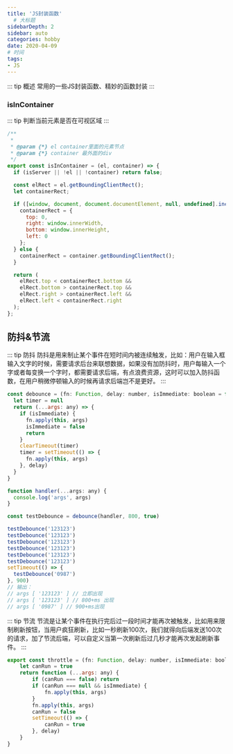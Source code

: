 ```yaml
---
title: 'JS封装函数'
  # 大标题
sidebarDepth: 2
sidebar: auto
categories: hobby
date: 2020-04-09
# 时间
tags:
- JS
---
```


::: tip 概述
常用的一些JS封装函数、精妙的函数封装
:::

<!-- more -->


### isInContainer
::: tip
判断当前元素是否在可视区域
:::
```js
/**
 *
 * @param {*} el container里面的元素节点
 * @param {*} container 最外面的div
 */
export const isInContainer = (el, container) => {
  if (isServer || !el || !container) return false;

  const elRect = el.getBoundingClientRect();
  let containerRect;

  if ([window, document, document.documentElement, null, undefined].includes(container)) {
    containerRect = {
      top: 0,
      right: window.innerWidth,
      bottom: window.innerHeight,
      left: 0
    };
  } else {
    containerRect = container.getBoundingClientRect();
  }

  return (
    elRect.top < containerRect.bottom &&
    elRect.bottom > containerRect.top &&
    elRect.right > containerRect.left &&
    elRect.left < containerRect.right
  );
};
```

## 防抖&节流
::: tip 防抖
防抖是用来制止某个事件在短时间内被连续触发，比如：用户在输入框输入文字的时候，需要请求后台来联想数据，如果没有加防抖时，用户每输入一个字或者每变换一个字时，都需要请求后端，有点浪费资源，这时可以加入防抖函数，在用户稍微停顿输入的时候再请求后端岂不是更好。
:::
```js
const debounce = (fn: Function, delay: number, isImmediate: boolean = false) => {
  let timer = null
  return (...args: any) => {
    if (isImmediate) {
      fn.apply(this, args)
      isImmediate = false
      return
    }
    clearTimeout(timer)
    timer = setTimeout(() => {
      fn.apply(this, args)
    }, delay)
  }
}

function handler(...args: any) {
  console.log('args', args)
}

const testDebounce = debounce(handler, 800, true)

testDebounce('123123')
testDebounce('123123')
testDebounce('123123')
testDebounce('123123')
testDebounce('123123')
testDebounce('123123')
setTimeout(() => {
  testDebounce('0987')
}, 900)
// 输出：
// args [ '123123' ] // 立即出现
// args [ '123123' ] // 800+ms 出现
// args [ '0987' ] // 900+ms出现
```

::: tip 节流
节流是让某个事件在执行完后过一段时间才能再次被触发，比如用来限制刷新按钮，当用户疯狂刷新，比如一秒刷新100次，我们就得向后端发送100次的请求，加了节流后端，可以自定义当第一次刷新后过几秒才能再次发起刷新事件。
:::
```js
export const throttle = (fn: Function, delay: number, isImmediate: boolean) => {
    let canRun = true
    return function (...args: any) {
        if (canRun === false) return
        if (canRun === null && isImmediate) {
            fn.apply(this, args)
        }
        fn.apply(this, args)
        canRun = false
        setTimeout(() => {
            canRun = true
        }, delay)
    }
}
```

